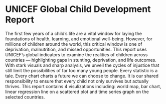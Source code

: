 # UNICEF Global Child Development Report
The first few years of a child’s life are a vital window for laying the foundations of health, learning, and emotional well-being. However, for millions of children around the world, this critical window is one of deprivation, malnutrition, and missed opportunities.
This report uses UNICEF’s global indicators to examine the realities of children across countries — highlighting gaps in stunting, deprivation, and life outcomes. With stark visuals and sharp analysis, we unveil the cycles of injustice that still limit the possibilities of far too many young people.
Every statistic is a tale. Every chart charts a future we can choose to change. It is our shared responsibility to ensure that every child not only survives but actually thrives.
This report contains 4 visulizations including: world map, bar chart, linear regression line on a scattered plot and time series graph on the selected countries.
